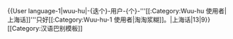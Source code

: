 {{User language-1|wuu-hu|-{迭个}-用户-{个}-'''[[:Category:Wuu-hu 使用者|上海话]]'''只好[[:Category:Wuu-hu-1 使用者|淘淘浆糊]]。|上海话|13|9}}<noinclude>
[[Category:汉语巴别模板]]
</noinclude>